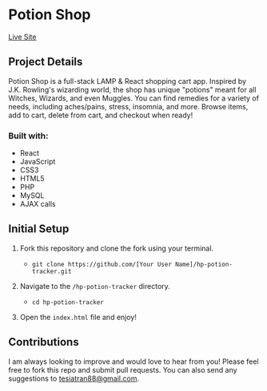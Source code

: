 # Potion Shop

[Live Site](http://potions.tesiatran.com/)

## Project Details

Potion Shop is a full-stack LAMP & React shopping cart app. Inspired by J.K. Rowling's wizarding world, the shop has unique "potions" meant for all Witches, Wizards, and even Muggles. You can find remedies for a variety of needs, including aches/pains, stress, insomnia, and more. Browse items, add to cart, delete from cart, and checkout when ready!

### Built with:

- React
- JavaScript
- CSS3
- HTML5
- PHP
- MySQL
- AJAX calls

## Initial Setup

1. Fork this repository and clone the fork using your terminal.
    - `git clone https://github.com/[Your User Name]/hp-potion-tracker.git`

2. Navigate to the `/hp-potion-tracker` directory.
    - `cd hp-potion-tracker`

3. Open the `index.html` file and enjoy!

## Contributions

I am always looking to improve and would love to hear from you! Please feel free to fork this repo and submit pull requests. You can also send any suggestions to [tesiatran88@gmail.com](mailto:tesiatran88@gmail.com).
